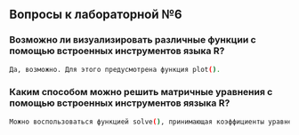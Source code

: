 ## Вопросы к лабораторной №6

### Возможно ли визуализировать различные функции с помощью встроенных инструментов языка R?

```bash
Да, возможно. Для этого предусмотрена функция plot().
```

### Каким способом можно решить матричные уравнения с помощью встроенных инструментов яязыка R?

```bash
Можно воспользоваться функцией solve(), принимающая коэффициенты уравнения.
```